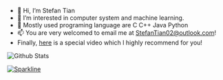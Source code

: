 

- 👋 Hi, I’m Stefan Tian
- 👀 I’m interested in computer system and machine learning.
- 💞️ Mostly used programing language are C C++ Java Python
- 📫 You are very welcomed to email me at StefanTian02@outlook.com!
- Finally, [here](https://www.youtube.com/watch?v=iik25wqIuFo) is a special video which I highly recommend for you! 

<!---
Stefan0219/Stefan0219 is a ✨ special ✨ repository because its `README.md` (this file) appears on your GitHub profile.
You can click the Preview link to take a look at your changes.
--->

![Github Stats](https://github-readme-stats.vercel.app/api?username=stefan0219&show_icons=true&theme=tokyonight&count_private=true)

[![Sparkline](https://stars.medv.io/stefan0219/badges.svg)](https://stars.medv.io/stefan0219/badges)
